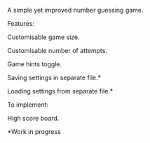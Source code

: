 A simple yet improved number guessing game.


Features:

Customisable game size.

Customisable number of attempts.

Game hints toggle.

Saving settings in separate file.*

Loading settings from separate file.*


To implement:

High score board.


*Work in progress
